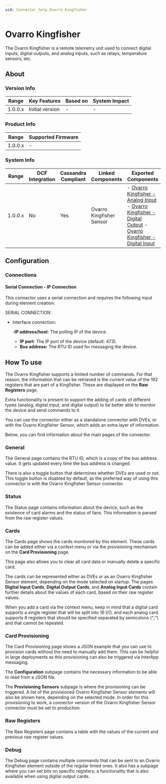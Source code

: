 ```yaml
---
uid: Connector_help_Ovarro_Kingfisher
---
```


# Ovarro Kingfisher

The Ovarro Kingfisher is a remote telemetry unit used to connect digital inputs, digital outputs, and analog inputs, such as relays, temperature sensors, etc.

## About

### Version Info

| **Range** | **Key Features** | **Based on** | **System Impact** |
|-----------|------------------|--------------|-------------------|
| 1.0.0.x   | Initial version  | \-           | \-                |

### Product Info

| **Range** | **Supported Firmware** |
|-----------|------------------------|
| 1.0.0.x   | \-                     |

### System Info

| **Range** | **DCF Integration** | **Cassandra Compliant** | **Linked Components**    | **Exported Components**                                                                                                                                                                                                                                                                                         |
|-----------|---------------------|-------------------------|--------------------------|-----------------------------------------------------------------------------------------------------------------------------------------------------------------------------------------------------------------------------------------------------------------------------------------------------------------|
| 1.0.0.x   | No                  | Yes                     | Ovarro Kingfisher Sensor | \- [Ovarro Kingfisher - Analog Input](xref:Connector_help_Ovarro_Kingfisher_-_Analog_Input) - [Ovarro Kingfisher - Digital Output](xref:Connector_help_Ovarro_Kingfisher_-_Digital_Output) - [Ovarro Kingfisher - Digital Input](xref:Connector_help_Ovarro_Kingfisher_-_Digital_Input) |

## Configuration

### Connections

#### Serial Connection - IP Connection

This connector uses a serial connection and requires the following input during element creation:

SERIAL CONNECTION:

- Interface connection:

  -**IP address/host**: The polling IP of the device.
  - **IP port**: The IP port of the device (default: 473).
  - **Bus address:** The RTU ID used for messaging the device.

## How To use

The Ovarro Kingfisher supports a limited number of commands. For that reason, the information that can be retrieved is the current value of the 192 registers that are part of a Kingfisher. These are displayed on the **Raw Registers** page.

Extra functionality is present to support the adding of cards of different types (analog, digital input, and digital output) to be better able to monitor the device and send commands to it.

You can use the connector either as a standalone connector with DVEs, or with the Ovarro Kingfisher Sensor, which adds an extra layer of information.

Below, you can find information about the main pages of the connector.

### General

The General page contains the RTU ID, which is a copy of the bus address value. It gets updated every time the bus address is changed.

There is also a toggle button that determines whether DVEs are used or not. This toggle button is disabled by default, as the preferred way of using this connector is with the Ovarro Kingfisher Sensor connector.

### Status

The Status page contains information about the device, such as the existence of card alarms and the status of fans. This information is parsed from the raw register values.

### Cards

The Cards page shows the cards monitored by this element. These cards can be added either via a context menu or via the provisioning mechanism on the **Card Provisioning** page.

This page also allows you to clear all card data or manually delete a specific card.

The cards can be represented either as DVEs or as an Ovarro Kingfisher Sensor element, depending on the mode selected on startup. The pages **Digital Input Cards**, **Digital Output Cards**, and **Analog Input Cards** contain further details about the values of each card, based on their raw register values.

When you add a card via the context menu, keep in mind that a digital card supports a single register that will be split into 16 I/O, and each analog card supports 8 registers that should be specified separated by semicolons (";") and that cannot be repeated.

### Card Provisioning

The Card Provisioning page shows a JSON example that you can use to provision cards without the need to manually add them. This can be helpful in large deployments as this provisioning can also be triggered via InterApp messaging.

The **Configuration** subpage contains the necessary information to be able to read from a JSON file.

The **Provisioning Sensors** subpage is where the provisioning can be triggered. A list of the provisioned Ovarro Kingfisher Sensor elements will also be shown here, depending on the selected mode. In order for this provisioning to work, a connector version of the Ovarro Kingfisher Sensor connector must be set to production.

### Raw Registers

The Raw Registers page contains a table with the values of the current and previous raw register values.

### Debug

The Debug page contains multiple commands that can be sent to an Ovarro Kingfisher element outside of the regular timed ones. It also has a subpage where you can set bits on specific registers, a functionality that is also available when using digital output cards.
